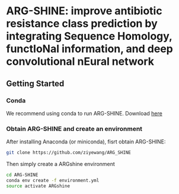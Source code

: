 # ARG-SHINE: improve antibiotic resistance class prediction by integrating Sequence Homology, functIoNal information, and deep convolutional nEural network

## <a name="started"></a>Getting Started

### <a name="docker"></a>Conda

We recommend using conda to run ARG-SHINE. Download [here](https://www.continuum.io/downloads)

### <a name="docker"></a>Obtain ARG-SHINE and create an environment
After installing Anaconda (or miniconda), fisrt obtain ARG-SHINE:

```sh
git clone https://github.com/ziyewang/ARG_SHINE
```
Then simply create a ARGshine environment 

```sh
cd ARG-SHINE
conda env create -f environment.yml
source activate ARGshine
```
